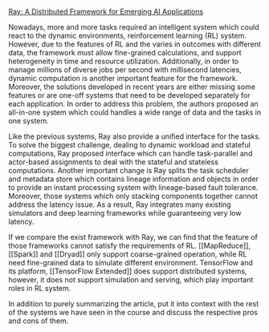 [Ray: A Distributed Framework for Emerging AI Applications](https://www.usenix.org/system/files/osdi18-moritz.pdf)

Nowadays, more and more tasks required an intelligent system which could react to the dynamic environments, reinforcement learning (RL) system. However, due to the features of RL and the 
varies in outcomes with different data, the framework must allow fine-grained calculations, and support heterogeneity in time and resource utilization. Additionally, in order to manage millions of diverse jobs per second with millisecond latencies, dynamic computation is another important 
feature for the framework. Moreover, the solutions developed in recent years are either missing some features or are one-off systems that need to be developed separately for each application. In order to address this problem, the authors proposed an all-in-one system which could handles a wide range of data and the tasks in one system. 

Like the previous systems, Ray also provide a unified interface for the tasks. To solve the biggest challenge, dealing to dynamic workload and stateful computations, Ray proposed interface which can handle task-parallel and actor-based assignments to deal with the stateful and stateless computations. Another important change is Ray splits the task scheduler and metadata store which contains lineage information and objects in order to provide an instant processing system with lineage-based fault tolerance. Moreover, those systems which only stacking components together cannot address the latency issue. As a result, Ray integrates many existing simulators and deep learning frameworks while guaranteeing very low latency.

If we compare the exist framework with Ray, we can find that the feature of those frameworks cannot satisfy the requirements of RL. [[MapReduce]], [[Spark]] and [[Dryad]] only support coarse-grained operation, while RL need fine-grained data to simulate different environment. TensorFlow and its platform, [[TensorFlow Extended]] does support distributed systems, however, it does not support simulation and serving, which play important roles in RL system.





In addition to purely summarizing the article, put it into context with the rest of the systems we have seen in the course and discuss the respective pros and cons of them.